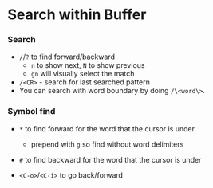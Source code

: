 
# Search within Buffer
### Search
- `/`/`?` to find forward/backward
    - `n` to show next, `N` to show previous
    - `gn` will visually select the match
- `/<CR>` - search for last searched pattern 
- You can search with word boundary by doing `/\<word\>`.

### Symbol find
- `*` to find forward for the word that the cursor is under
    - prepend with `g` so find without word delimiters
- `#` to find backward for the word that the cursor is under

- `<C-o>`/`<C-i>` to go back/forward